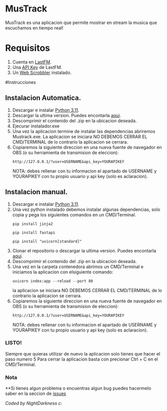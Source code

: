 # MusTrack

MusTrack es una aplicacion que permite mostrar en stream la musica que escuchamos en tiempo real!

# Requisitos

1) Cuenta en [LastFM](https://www.last.fm/).
2) Una [API Key](https://www.last.fm/api/account/create/) de LastFM.
3) Un [Web Scrobbler](https://web-scrobbler.com/) instalado.

#Instrucciones

## Instalacion Automatica.

1) Descargar e instalar [Python 3.11](https://www.python.org/).
2) Descargar la ultima version. Puedes encontarla [aqui](https://github.com/NIghtDarkness/MusTrack/releases).
3) Descomprimir el contenido del .zip en la ubicacion deseada.
4) Ejecurar instalador.exe
5) Una vez la aplicacion termine de instalar las dependencias abriremos Mustrack.exe.
   La aplicacion se iniciara NO DEBEMOS CERRAR EL CMD/TERMINAL de lo contrario la aplicacion se cerrara.
6) Copiaremos la siguiente direccion en una nueva fuente de navegador en OBS (o su herramienta de transmision de eleccion):
    ```
    http://127.0.0.1/?user=USERNAME&api_key=YOURAPIKEY
    ```
    NOTA: debes rellenar con tu informacion el apartado de USERNAME y YOURAPIKEY con tu propio usuario y api key (solo es aclaracion).

## Instalacion manual.

1) Descargar e instalar [Python 3.11](https://www.python.org/).
2) Una vez python instalado debemos instalar algunas dependencias, solo copia y pega los siguientes comandos en un CMD/Terminal.
    ```
    pip install jinja2
    ```
    ```
    pip install fastapi
    ```
    ```
    pip install "uvicorn[standard]"
    ```
3) Clonar el repositorio o descargar la ultima version. Puedes encontarla [aqui](https://github.com/NIghtDarkness/MusTrack/releases).
4) Descomprimir el contenido del .zip en la ubicacion deseada.
5) Una vez en la carpeta contenedora abrimos un CMD/Terminal e iniciamos la aplicacion con elsiguiente comando:
    ```
    uvicorn index:app --reload --port 80
    ```
   la aplicacion se iniciara NO DEBEMOS CERRAR EL CMD/TERMINAL de lo contrario la aplicacion se cerrara.
6) Copiaremos la siguiente direccion en una nueva fuente de navegador en OBS (o su herramienta de transmision de eleccion):
    ```
    http://127.0.0.1/?user=USERNAME&api_key=YOURAPIKEY
    ```
    NOTA: debes rellenar con tu informacion el apartado de USERNAME y YOURAPIKEY con tu propio usuario y api key (solo es aclaracion).
    

### LISTO!

Siempre que quieras utilizar de nuevo la aplicacion solo tienes que hacer el paso numero 5
Para cerrar la aplicacion basta con precionar Ctrl + C en el CMD/Terminal.

### Nota

**Si tienes algun problema o encuentras algun bug puedes hacermelo saber en la seccion de [issues](https://github.com/NIghtDarkness/MusTrack/issues)

_Coded by NightDarkness c:_
